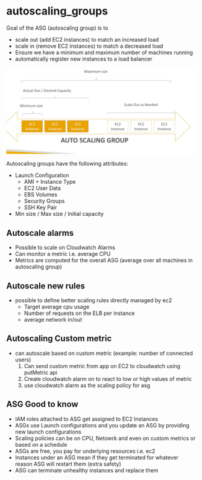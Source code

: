 # autoscaling_groups
Goal of the ASG (autoscaling group) is to
* scale out (add EC2 instances) to match an increased load
* scale in (remove EC2 instances) to match a decreased load
* Ensure we have a minimum and maximum number of machines running
* automatically register new instances to a load balancer

![scale_in_out_load_balancer](scale_in_out_load_balancer.png)

Autoscaling groups have the following attributes:
* Launch Configuration
  * AMI + Instance Type
  * EC2 User Data
  * EBS Volumes
  * Security Groups
  * SSH Key Pair
* Min size / Max size / Initial capacity

## Autoscale alarms
* Possible to scale on Cloudwatch Alarms
* Can monitor a metric i.e. average CPU
* Metrics are computed for the overall ASG (average over all machines in autoscaling group)

## Autoscale new rules
* possible to define better scaling rules directly managed by ec2
  * Target average cpu usage
  * Number of requests on the ELB per instance
  * average network in/out

## Autoscaling Custom metric
* can autoscale based on custom metric (example: number of connected users)
  1.  Can send custom metric from app on EC2 to cloudwatch using putMetric api
  2.  Create cloudwatch alarm on to react to low or high values of metric
  3.  use cloudwatch alarm as the scaling policy for asg

## ASG Good to know
* IAM roles attached to ASG get assigned to EC2 Instances
* ASGs use Launch configurations and you update an ASG by providing new launch configurations
* Scaling policies can be on CPU, Netowrk and even on custom metrics or based on a schedule
* ASGs are free, you pay for underlying resources i.e. ec2
* Instances under an ASG mean if they get terminated for whatever reason ASG will restart them (extra safety)
* ASG can terminate unhealthy instances and replace them

